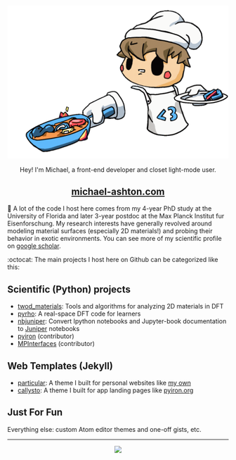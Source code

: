 <p align="center">
  <img src="banner.gif" width="550px"/>
</p>

<p align="center">
  Hey! I'm Michael, a front-end developer and closet light-mode user.
</p>

<h2 align="center">
  <a href="https://www.michael-ashton.com">michael-ashton.com</a>
</h2>

:microscope: A lot of the code I host here comes from my 4-year PhD study at the University of Florida and later
3-year postdoc at the Max Planck Institut fur Eisenforschung. My research interests have generally revolved around
modeling material surfaces (especially 2D materials!) and probing their behavior in exotic environments.
You can see more of my scientific profile on [google scholar](https://scholar.google.com/citations?user=SgAQKZIAAAAJ&hl=en).

:octocat: The main projects I host here on Github can be categorized like this:

Scientific (Python) projects
---
- [twod_materials](https://github.com/ashtonmv/twod_materials): Tools and algorithms for analyzing 2D materials in DFT
- [pyrho](https://github.com/ashtonmv/pyrho): A real-space DFT code for learners
- [nbjuniper](https://github.com/ashtonmv/nbjuniper): Convert Ipython notebooks and Jupyter-book documentation to [Juniper](https://github.com/ines/juniper) notebooks
- [pyiron](https://github.com/pyiron/pyiron) (contributor)
- [MPInterfaces](https://github.com/henniggroup/mpinterfaces) (contributor)

Web Templates (Jekyll)
---
- [particular](https://github.com/ashtonmv/particular): A theme I built for personal websites like [my own](https://www.michael-ashton.com)
- [callysto](https://github.com/ashtonmv/callysto): A theme I built for app landing pages like [pyiron.org](https://pyiron.org)

Just For Fun
---
Everything else: custom Atom editor themes and one-off gists, etc.
</p>

---

<p align="center">
  <img src="https://github-readme-stats.vercel.app/api?username=ashtonmv&show_icons=true&theme=radical)](https://github.com/anuraghazra/github-readme-stats"/>
</p>
